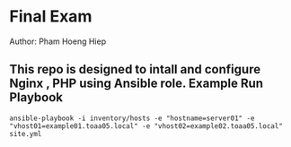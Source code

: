 # Final Exam
Author: Pham Hoeng Hiep

This repo is designed to intall and configure Nginx , PHP using Ansible role.
Example Run Playbook
----------------
```
ansible-playbook -i inventory/hosts -e "hostname=server01" -e "vhost01=example01.toaa05.local" -e "vhost02=example02.toaa05.local"  site.yml
```
